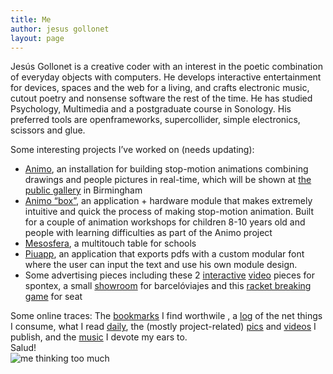 ```yaml
---
title: Me
author: jesus gollonet
layout: page
---
```

Jesús Gollonet is a creative coder with an interest in the poetic combination of everyday objects with computers. He develops interactive entertainment for devices, spaces and the web for a living, and crafts electronic music, cutout poetry and nonsense software the rest of the time. He has studied Psychology, Multimedia and a postgraduate course in Sonology. His preferred tools are openframeworks, supercollider, simple electronics, scissors and glue. 

Some interesting projects I&#8217;ve worked on (needs updating):

*   [Animo][1], an installation for building stop-motion animations combining drawings and people pictures in real-time, which will be shown at [the public gallery][2] in Birmingham
*   [Animo &#8220;box&#8221;][3], an application + hardware module that makes extremely intuitive and quick the process of making stop-motion animation. Built for a couple of animation workshops for children 8-10 years old and people with learning difficulties as part of the Animo project 
*   [Mesosfera][4], a multitouch table for schools
*   [Piuapp][5], an application that exports pdfs with a custom modular font where the user can input the text and use his own module design.
*   Some advertising pieces including these 2 [interactive][6] [video][7] pieces for spontex, a small [showroom][8] for barcelóviajes and this [racket breaking game][9] for seat

Some online traces: The [bookmarks][10] I find worthwile , a [log][11] of the net things I consume, what I read [daily][12], the (mostly project-related) [pics][13] and [videos][14] I publish, and the [music][15] I devote my ears to.  
Salud!  
![me thinking too much][16]

 [1]: http://www.utani.org/2007/07/04/flipmi-birmingham-uk-2/
 [2]: http://www.publicgallery.org/
 [3]: http://www.utani.org/2009/10/17/animo-nuevo-proyecto-pedagogico/
 [4]: http://www.utani.org/2007/07/04/mesoesfera/
 [5]: http://flickr.com/photos/jesusgollonet/tags/piuarch/
 [6]: http://bluelovesred.com/george/george.html
 [7]: http://bluelovesred.com/margaret/margaret.html
 [8]: http://bluelovesred.com/costarica/costa_rica.html
 [9]: http://www.neuart.net/studio/more.php?id=50_0_1_45_M
 [10]: http://delicious.com/jesusgollonet
 [11]: http://jesusgollonet.tumblr.com/
 [12]: http://bloglines.com/public/jesusgollonet
 [13]: http://flickr.com/photos/jesusgollonet/
 [14]: http://vimeo.com/jesusgollonet
 [15]: http://www.last.fm/user/jesusgollonet
 [16]: http://jesusgollonet.com/imagenes/1.gif
